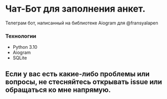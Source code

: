 # Чат-Бот для заполнения анкет.
Телеграм бот, написанный на библиотеке Aiogram для @fransyalapen

### Технологии
- Python 3.10
- Aiogram
- SQLite

## Если у вас есть какие-либо проблемы или вопросы, не стесняйтесь открывать issue или обращаться ко мне напрямую.
